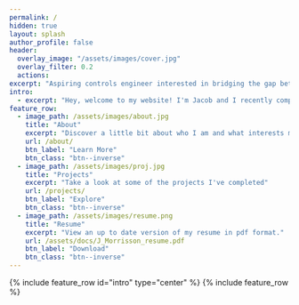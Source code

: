 ```yaml
---
permalink: /
hidden: true
layout: splash
author_profile: false
header:
  overlay_image: "/assets/images/cover.jpg"
  overlay_filter: 0.2
  actions:
excerpt: "Aspiring controls engineer interested in bridging the gap between control theory and machine learning"
intro: 
  - excerpt: "Hey, welcome to my website! I'm Jacob and I recently completed a master's degree in Mechanical Engineering at the University of British Columbia with the Control Engineering Laboratory. Feel free to poke aroud to learn a little more about me."
feature_row:
  - image_path: /assets/images/about.jpg
    title: "About"
    excerpt: "Discover a little bit about who I am and what interests me."
    url: /about/
    btn_label: "Learn More"
    btn_class: "btn--inverse"
  - image_path: /assets/images/proj.jpg
    title: "Projects"
    excerpt: "Take a look at some of the projects I've completed"
    url: /projects/
    btn_label: "Explore"
    btn_class: "btn--inverse"
  - image_path: /assets/images/resume.png
    title: "Resume"
    excerpt: "View an up to date version of my resume in pdf format."
    url: /assets/docs/J_Morrisson_resume.pdf
    btn_label: "Download"
    btn_class: "btn--inverse"
---
```

{% include feature_row id="intro" type="center" %}
{% include feature_row %}
